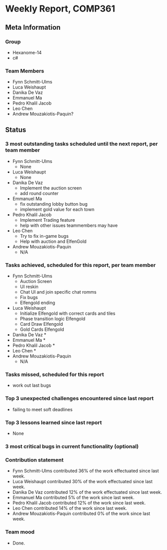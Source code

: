 # Weekly Report, COMP361

## Meta Information

### Group

 * Hexanome-14
 * c#
### Team Members

 * Fynn Schmitt-Ulms
 * Luca Weishaupt
 * Danika De Vaz
 * Emmanuel Ma
 * Pedro Khalil Jacob
 * Leo Chen
 * Andrew Mouzakiotis-Paquin?

## Status

### 3 most outstanding tasks scheduled until the next report, per team member
 * Fynn Schmitt-Ulms
   * None
 * Luca Weishaupt
   * None
 * Danika De Vaz
   *  Implement the auction screen
   *  add round counter
 * Emmanuel Ma 
   * fix outstanding lobby button bug
   * implement gold value for each town
 * Pedro Khalil Jacob
   * Implement Trading feature
   * help with other issues teammembers may have
 * Leo Chen
   * Try to fix in-game bugs
   * Help with auction and ElfenGold
 * Andrew Mouzakiotis-Paquin
   * N/A

### Tasks achieved, scheduled for this report, per team member

 * Fynn Schmitt-Ulms
   * Auction Screen
   * UI reskin
   * Chat UI and join specific chat romms
   * Fix bugs
   * Elfengold ending
 * Luca Weishaupt
   * Initialize Elfengold with correct cards and tiles
   * Phase transition logic Elfengold
   * Card Draw Elfengold
   * Gold Cards Elfengold
 * Danika De Vaz
   * 
 * Emmanuel Ma 
   * 
 * Pedro Khalil Jacob
   * 
 * Leo Chen
   * 
 * Andrew Mouzakiotis-Paquin
   * N/A

### Tasks missed, scheduled for this report

 * work out last bugs

### Top 3 unexpected challenges encountered since last report

 * failing to meet soft deadlines

### Top 3 lessons learned since last report

 * None
 
### 3 most critical bugs in current functionality (optional)

### Contribution statement

 * Fynn Schmitt-Ulms contributed 36% of the work effectuated since last week.
 * Luca Weishaupt contributed 30% of the work effectuated since last week.
 * Danika De Vaz contributed 12% of the work effectuated since last week.
 * Emmanuel Ma contributed 5% of the work since last week.
 * Pedro Khalil Jacob contributed 12% of the work since last week.
 * Leo Chen contributed 14% of the work since last week.
 * Andrew Mouzakiotis-Paquin contributed 0% of the work since last week.

### Team mood

 * Done.
